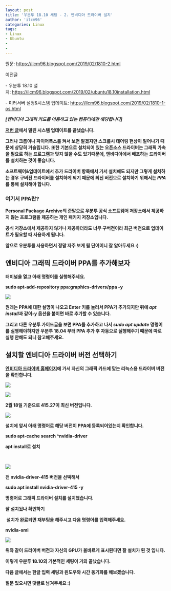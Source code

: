 ```yaml
---
layout: post
title: '우분투 18.10 세팅 - 2. 엔비디아 드라이버 설치'
author: 'ilcm96'
categories: Linux
tags:
- Linux
- Ubuntu
-
- 
---
```



<script> location.href='https://cafe.naver.com/develoid/852223' ; </script>

<p>원문:&nbsp;<a href="https://ilcm96.blogspot.com/2019/02/1810-2.html">https://ilcm96.blogspot.com/2019/02/1810-2.html</a></p><p>이전글</p><p>- 우분투 18.10 설치:&nbsp;<a href="https://ilcm96.blogspot.com/2019/02/ubuntu18.10installation.html">https://ilcm96.blogspot.com/2019/02/ubuntu18.10installation.html</a></p><p>- 미러서버 설정&amp;시스템 업데이트:&nbsp;<a href="https://ilcm96.blogspot.com/2019/02/1810-1-os.html">https://ilcm96.blogspot.com/2019/02/1810-1-os.html</a></p><p><i><b></i></p><p><i><b>[엔비디아 그래픽 카드를 이용하고 있는 컴퓨터에만 해당됩니다]</b></i></p><p><b><a href="https://ilcm96.blogspot.com/2019/02/1810-1-os.html">저번 글</a>에서 밀린 시스템 업데이트를 끝냈습니다.</p><p>그러나 크롬이나 파이어폭스를 켜서 보면 알겠지만 스크롤시 테어링 현상이 일어나기 때문에 상당히 거슬립니다. 또한 기본으로 설치되어 있는 오픈소스 드라이버는 그래픽 가속을 필요로 하는 프로그램과 맞지 않을 수도 있기때문에, 엔비디아에서 배포하는 드라이버를 설치하는 것이 좋습니다.</p><p><b>소프트웨어&amp;업데이트에서 추가 드라이버 항목에서 가서 설치해도 되지만 그렇게 설치하는 경우 구버전 드라이버를 설치하게 되기 때문에 최신 버전으로 설치하기 위해서는&nbsp;<i><b>PPA</b></i>를 통해 설치해야 합니다.</p><h3 >여기서 PPA란?</h3><p><b>P</b>ersonal&nbsp;<b>P</b>ackage&nbsp;<b>A</b>rchive의 준말으로 우분투 공식 소프트웨어 저장소에서 제공하지 않는 프로그램을 제공하는 개인 패키지 저장소입니다.</p><p>공식 저장소에서 제공하지 않거나 제공하더라도 너무 구버전이라 최근 버전으로 업데이트가 필요할 때 사용하게 됩니다.</p><p>앞으로 우분투를 사용하면서 정말 자주 보게 될 단어이니 잘 알아두세요 :)</p><h2 >엔비디아 그래픽 드라이버 PPA를 추가해보자</h2><p>터미널을 열고 아래 명령어를 실행해주세요.</p><p>sudo apt-add-repository ppa:graphics-drivers/ppa -y</p><p><a href="https://4.bp.blogspot.com/-GtMGPTTCuHg/XGaMRa6usmI/AAAAAAAAOkc/tKvzO6neiS8_cb5sU0pvcFBU51HZEOelACLcBGAs/s1600/%25EC%258A%25A4%25ED%2581%25AC%25EB%25A6%25B0%25EC%2583%25B7%252C%2B2019-02-11%2B18-58-44.png"><img src="https://dthumb-phinf.pstatic.net/?src=%22https%3A%2F%2F4.bp.blogspot.com%2F-GtMGPTTCuHg%2FXGaMRa6usmI%2FAAAAAAAAOkc%2FtKvzO6neiS8_cb5sU0pvcFBU51HZEOelACLcBGAs%2Fs1600%2F%2525EC%25258A%2525A4%2525ED%252581%2525AC%2525EB%2525A6%2525B0%2525EC%252583%2525B7%25252C%252B2019-02-11%252B18-58-44.png%22&amp;type=cafe_wa740"></a></p><p>원래는 PPA에 대한 설명이 나오고 Enter 키를 눌러서 PPA가 추가되지만 뒤에&nbsp;<i>apt install</i>과 같이-y 옵션을 붙이면 바로 추가할 수 있습니다.</p><p>그리고 다른 우분투 가이드글을 보면 PPA를 추가하고 나서&nbsp;<i>sudo apt updat</i><i>e</i>&nbsp;명령어를 실행해야하지만&nbsp;우분투 18.04 부터 PPA 추가 후 자동으로 실행해주기 때문에 따로 실행 안해도 되니 참고해주세요.</p><h2 >설치할 엔비디아 드라이버 버전 선택하기</h2><p><a href="https://www.nvidia.co.kr/Download/Find.aspx?lang=kr">엔비디아 드라이버 홈페이지</a>에 가서 자신의 그래픽 카드에 맞는 리눅스용 드라이버 버전을 확인합니다.</p><p><a href="http://3.bp.blogspot.com/-JCCg9uqtO34/XGp-nU21KCI/AAAAAAAAOqY/jG0GeIWnzbIHFIDKT9ekkqTuy3MO6ae0ACK4BGAYYCw/s1600/%25EC%258A%25A4%25ED%2581%25AC%25EB%25A6%25B0%25EC%2583%25B7%252C%2B2019-02-18%2B18-43-33.png"><img src="https://dthumb-phinf.pstatic.net/?src=%22https%3A%2F%2F3.bp.blogspot.com%2F-JCCg9uqtO34%2FXGp-nU21KCI%2FAAAAAAAAOqY%2FjG0GeIWnzbIHFIDKT9ekkqTuy3MO6ae0ACK4BGAYYCw%2Fs1600%2F%2525EC%25258A%2525A4%2525ED%252581%2525AC%2525EB%2525A6%2525B0%2525EC%252583%2525B7%25252C%252B2019-02-18%252B18-43-33.png%22&amp;type=cafe_wa740"></a></p><p><a href="http://3.bp.blogspot.com/-x4yH_TDihQg/XGp_JzBnK0I/AAAAAAAAOrc/p8VI7aamrW895QnYRuFx-ctE4Bli-y4zwCK4BGAYYCw/s1600/%25EC%258A%25A4%25ED%2581%25AC%25EB%25A6%25B0%25EC%2583%25B7%252C%2B2019-02-18%2B18-47-03.png"><img src="https://dthumb-phinf.pstatic.net/?src=%22https%3A%2F%2F3.bp.blogspot.com%2F-x4yH_TDihQg%2FXGp_JzBnK0I%2FAAAAAAAAOrc%2Fp8VI7aamrW895QnYRuFx-ctE4Bli-y4zwCK4BGAYYCw%2Fs1600%2F%2525EC%25258A%2525A4%2525ED%252581%2525AC%2525EB%2525A6%2525B0%2525EC%252583%2525B7%25252C%252B2019-02-18%252B18-47-03.png%22&amp;type=cafe_wa740"></a></p><p>2월 18일 기준으로 415.27이 최신 버전입니다.</p><p><a href="https://2.bp.blogspot.com/-huMaBcPXm7c/XGaMRcWMI6I/AAAAAAAAOkY/PSmydHvGT1g4NfMOdMeoZIpmLe5zAYhOwCLcBGAs/s1600/%25EC%258A%25A4%25ED%2581%25AC%25EB%25A6%25B0%25EC%2583%25B7%252C%2B2019-02-11%2B18-59-01.png"><img src="https://dthumb-phinf.pstatic.net/?src=%22https%3A%2F%2F2.bp.blogspot.com%2F-huMaBcPXm7c%2FXGaMRcWMI6I%2FAAAAAAAAOkY%2FPSmydHvGT1g4NfMOdMeoZIpmLe5zAYhOwCLcBGAs%2Fs1600%2F%2525EC%25258A%2525A4%2525ED%252581%2525AC%2525EB%2525A6%2525B0%2525EC%252583%2525B7%25252C%252B2019-02-11%252B18-59-01.png%22&amp;type=cafe_wa740"></a></p><p>설치에 앞서 아래 명령어로 해당 버전이 PPA에 등록되어있는지 확인합니다.</p><p>sudo apt-cache search ^nvidia-driver</p><p><b>apt install로 설치</b></p><p><b>&nbsp;<b></b></p><p><a href="https://3.bp.blogspot.com/-z14lCLwi4DU/XGaMRYiANMI/AAAAAAAAOkU/JfmQ57ZNkIQW7lH75NaXvFAt8_IUn1O3ACLcBGAs/s1600/%25EC%258A%25A4%25ED%2581%25AC%25EB%25A6%25B0%25EC%2583%25B7%252C%2B2019-02-11%2B19-00-31.png"><img src="https://dthumb-phinf.pstatic.net/?src=%22https%3A%2F%2F3.bp.blogspot.com%2F-z14lCLwi4DU%2FXGaMRYiANMI%2FAAAAAAAAOkU%2FJfmQ57ZNkIQW7lH75NaXvFAt8_IUn1O3ACLcBGAs%2Fs1600%2F%2525EC%25258A%2525A4%2525ED%252581%2525AC%2525EB%2525A6%2525B0%2525EC%252583%2525B7%25252C%252B2019-02-11%252B19-00-31.png%22&amp;type=cafe_wa740"></a></p><p>전 nvidia-driver-415 버전을 선택해서</p><p>sudo apt install&nbsp;nvidia-driver-415 -y</p><p>명령어로 그래픽 드라이버 설치를 설치했습니다.</p><p><b>잘 설치됬나 확인하기</b></p><p><b>&nbsp;<b></b>설치가 완료되면 재부팅을 해주시고 다음 명령어를 입력해주세요.</p><p>nvidia-smi</p><p><a href="https://3.bp.blogspot.com/-DGYwyDr4MNk/XGaMSPOS_bI/AAAAAAAAOkg/6QZVJRDjePIUAI2VPPcwQOIub-tl0HnngCLcBGAs/s1600/%25EC%258A%25A4%25ED%2581%25AC%25EB%25A6%25B0%25EC%2583%25B7%252C%2B2019-02-12%2B19-26-15.png"><img src="https://dthumb-phinf.pstatic.net/?src=%22https%3A%2F%2F3.bp.blogspot.com%2F-DGYwyDr4MNk%2FXGaMSPOS_bI%2FAAAAAAAAOkg%2F6QZVJRDjePIUAI2VPPcwQOIub-tl0HnngCLcBGAs%2Fs1600%2F%2525EC%25258A%2525A4%2525ED%252581%2525AC%2525EB%2525A6%2525B0%2525EC%252583%2525B7%25252C%252B2019-02-12%252B19-26-15.png%22&amp;type=cafe_wa740"></a></p><p>위와 같이 드라이버 버전과 자신의 GPU가 올바르게 표시된다면 잘 설치가 된 것 입니다.</p><p><b>이렇게 우분투 18.10의 기본적인 세팅이 거의 끝났습니다.</p><p>다음 글에서는 한글 입력 세팅과 윈도우와 시간 동기화를 해보겠습니다.</p><p><b>질문 있으시면 댓글로 남겨주세요 :)</p>

